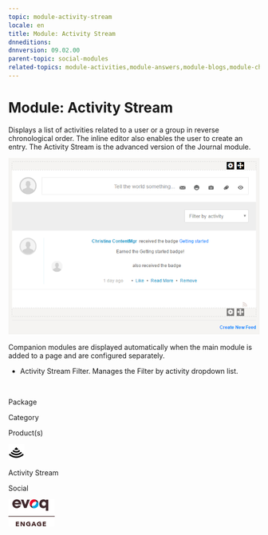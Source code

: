 ```yaml
---
topic: module-activity-stream
locale: en
title: Module: Activity Stream
dnneditions: 
dnnversion: 09.02.00
parent-topic: social-modules
related-topics: module-activities,module-answers,module-blogs,module-challenges,module-discussions,module-group-directory,module-group-spaces,module-ideas,module-journal,module-latest-challenges,module-leaderboard,module-member-directory,module-message-center,module-my-status,module-profile-dashboard,module-social-groups,module-related-content,module-social-events,module-social-sharing,module-user-badges,module-wiki
---
```


# Module: Activity Stream

Displays a list of activities related to a user or a group in reverse chronological order. The inline editor also enables the user to create an entry. The Activity Stream is the advanced version of the Journal module.

  

![Activity Stream module](/images/scr-module-ActivityStream.png)

  

Companion modules are displayed automatically when the main module is added to a page and are configured separately.

*   Activity Stream Filter. Manages the Filter by activity dropdown list.

 

Package

Category

Product(s)

 ![icon](/images/ico-module-activitystream.png) 

Activity Stream

Social

 ![Evoq Engage](/images/ico-evoq-engage.png)